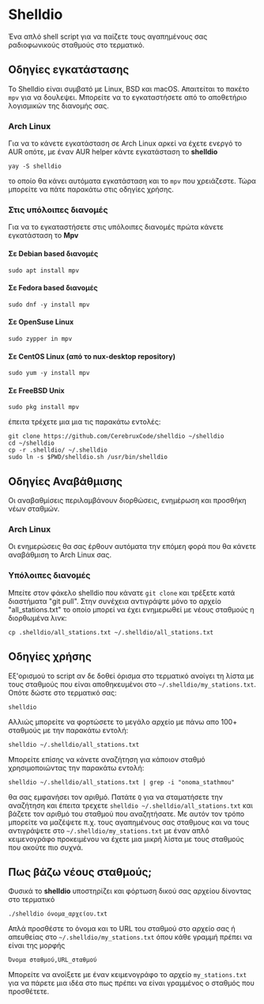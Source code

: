 # Shelldio

Ένα απλό shell script για να παίζετε τους αγαπημένους σας ραδιοφωνικούς σταθμούς στο τερματικό. 

## Οδηγίες εγκατάστασης

Το Shelldio είναι συμβατό με Linux, BSD και macOS. Απαιτείται το πακέτο ```mpv``` για να δουλεψει. Μπορείτε να το εγκαταστήσετε από το αποθετήριο λογισμικών της διανομής σας.

### Arch Linux

Για να το κάνετε εγκατάσταση σε Arch Linux αρκεί να έχετε ενεργό το AUR οπότε, με έναν AUR helper κάντε εγκατάσταση το  **shelldio** 

```yay -S shelldio```

το οποίο θα κάνει αυτόματα εγκατάσταση και το `mpv` που χρειάζεστε. Τώρα μπορείτε να πάτε παρακάτω στις οδηγίες χρήσης.

### Στις υπόλοιπες διανομές

Για να το εγκαταστήσετε στις υπόλοιπες διανομές πρώτα κάνετε εγκατάσταση το **Mpv**

#### Σε Debian based διανομές

```sudo apt install mpv```

#### Σε Fedora based διανομές

```sudo dnf -y install mpv```

#### Σε OpenSuse Linux

```sudo zypper in mpv```

#### Σε CentOS Linux (από το nux-desktop repository)

```sudo yum -y install mpv```

#### Σε FreeBSD Unix

```sudo pkg install mpv```

έπειτα τρέχετε μια μια τις παρακάτω εντολές:

```
git clone https://github.com/CerebruxCode/shelldio ~/shelldio
cd ~/shelldio
cp -r .shelldio/ ~/.shelldio
sudo ln -s $PWD/shelldio.sh /usr/bin/shelldio
```

## Οδηγίες Αναβάθμισης

Οι αναβαθμίσεις περιλαμβάνουν διορθώσεις, ενημέρωση και προσθήκη νέων σταθμών.

### Arch Linux

Οι ενημερώσεις θα σας έρθουν αυτόματα την επόμεη φορά που θα κάνετε αναβάθμιση το Arch Linux σας.

### Υπόλοιπες διανομές

Μπείτε στον φάκελο shelldio που κάνατε `git clone` και τρέξετε κατά διαστήματα "git pull". Στην συνέχεια αντιγράψτε μόνο το αρχείο "all_stations.txt" το οποίο μπορεί να έχει ενημερωθεί με νέους σταθμούς η διορθωμένα λινκ:

```
cp .shelldio/all_stations.txt ~/.shelldio/all_stations.txt
```

## Οδηγίες χρήσης

Εξ'ορισμού το script αν δε δοθεί όρισμα στο τερματικό ανοίγει τη λίστα με τους σταθμούς που είναι αποθηκευμένοι στο ```~/.shelldio/my_stations.txt```. 
Οπότε δώστε στο τερματικό σας:

```
shelldio
```
Αλλιώς μπορείτε να φορτώσετε το μεγάλο αρχείο με πάνω απο 100+ σταθμούς με την παρακάτω εντολή:

```shelldio ~/.shelldio/all_stations.txt```

Μπορείτε επίσης να κάνετε αναζήτηση για κάποιον σταθμό χρησιμοποιώντας την παρακάτω εντολή:

```
shelldio ~/.shelldio/all_stations.txt | grep -i "onoma_stathmou"
```
θα σας εμφανήσει τον αριθμό. Πατάτε `Q` για να σταματήσετε την αναζήτηση και έπειτα τρεχετε ```shelldio ~/.shelldio/all_stations.txt``` και βάζετε τον αριθμό του σταθμού που αναζητήσατε. Με αυτόν τον τρόπο μπορείτε να μαζέψετε π.χ. τους αγαπημένους σας σταθμους και να τους αντιγράψετε στο ```~/.shelldio/my_stations.txt``` με έναν απλό κειμενογράφο προκειμένου να έχετε μια μικρή λίστα με τους σταθμούς που ακούτε πιο συχνά.

## Πως βάζω νέους σταθμούς;

Φυσικά το **shelldio** υποστηρίζει και φόρτωση δικού σας αρχείου δίνοντας στο τερματικό 

```./shelldio όνομα_αρχείου.txt```

Απλά προσθέστε το όνομα και το URL του σταθμού στο αρχείο σας ή απευθείας στο ```~/.shelldio/my_stations.txt``` όπου κάθε γραμμή πρέπει να είναι της μορφής 

```Όνομα σταθμού,URL_σταθμού```

Μπορείτε να ανοίξετε με έναν κειμενογράφο το αρχείο `my_stations.txt` για να πάρετε μια ιδέα στο πως πρέπει να είναι γραμμένος ο σταθμός που προσθέτετε.
